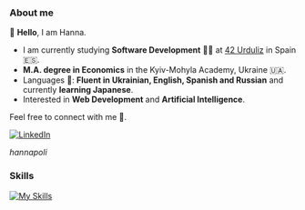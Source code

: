 ### About me ###

👋 **Hello**, I am Hanna.

* I am currently studying **Software Development** :woman_technologist: at [42 Urduliz](https://www.42urduliz.com/) in Spain :es:.
* **M.A. degree in Economics** in the Kyiv-Mohyla Academy, Ukraine :ukraine:.
* Languages :speech_balloon:: **Fluent in Ukrainian, English, Spanish and Russian** and currently **learning Japanese**.
* Interested in **Web Development** and **Artificial Intelligence**.

Feel free to connect with me 🙂.

[![LinkedIn](https://skillicons.dev/icons?i=linkedin)](https://skillicons.dev)

*hannapoli*

### Skills ###

[![My Skills](https://skillicons.dev/icons?i=git,github,html,css,js,c,powershell,md,netlify,vim,vscode,notion)](https://skillicons.dev)

<!---
hannapoli/hannapoli is a ✨ special ✨ repository because its `README.md` (this file) appears on your GitHub profile.
You can click the Preview link to take a look at your changes.
--->
